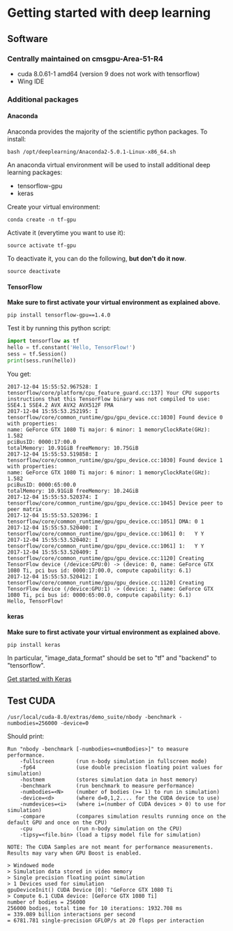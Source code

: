 # Getting started with deep learning

## Software

### Centrally maintained on cmsgpu-Area-51-R4

- cuda 8.0.61-1 amd64 (version 9 does not work with tensorflow)
- Wing IDE

### Additional packages

#### Anaconda

Anaconda provides the majority of the scientific python packages. To install:

```
bash /opt/deeplearning/Anaconda2-5.0.1-Linux-x86_64.sh
```

An anaconda virtual environment will be used to install additional deep learning packages:

- tensorflow-gpu
- keras

Create your virtual environment:

```
conda create -n tf-gpu
```

Activate it (everytime you want to use it):

```
source activate tf-gpu
```

To deactivate it, you can do the following, **but don't do it now**.

```
source deactivate
```

#### TensorFlow

**Make sure to first activate your virtual environment as explained above.**

```
pip install tensorflow-gpu==1.4.0
```

Test it by running this python script:

```python
import tensorflow as tf
hello = tf.constant('Hello, TensorFlow!')
sess = tf.Session()
print(sess.run(hello))
```

You get:

```
2017-12-04 15:55:52.967528: I tensorflow/core/platform/cpu_feature_guard.cc:137] Your CPU supports instructions that this TensorFlow binary was not compiled to use: SSE4.1 SSE4.2 AVX AVX2 AVX512F FMA
2017-12-04 15:55:53.252195: I tensorflow/core/common_runtime/gpu/gpu_device.cc:1030] Found device 0 with properties:
name: GeForce GTX 1080 Ti major: 6 minor: 1 memoryClockRate(GHz): 1.582
pciBusID: 0000:17:00.0
totalMemory: 10.91GiB freeMemory: 10.75GiB
2017-12-04 15:55:53.519858: I tensorflow/core/common_runtime/gpu/gpu_device.cc:1030] Found device 1 with properties:
name: GeForce GTX 1080 Ti major: 6 minor: 1 memoryClockRate(GHz): 1.582
pciBusID: 0000:65:00.0
totalMemory: 10.91GiB freeMemory: 10.24GiB
2017-12-04 15:55:53.520374: I tensorflow/core/common_runtime/gpu/gpu_device.cc:1045] Device peer to peer matrix
2017-12-04 15:55:53.520396: I tensorflow/core/common_runtime/gpu/gpu_device.cc:1051] DMA: 0 1
2017-12-04 15:55:53.520400: I tensorflow/core/common_runtime/gpu/gpu_device.cc:1061] 0:   Y Y
2017-12-04 15:55:53.520402: I tensorflow/core/common_runtime/gpu/gpu_device.cc:1061] 1:   Y Y
2017-12-04 15:55:53.520409: I tensorflow/core/common_runtime/gpu/gpu_device.cc:1120] Creating TensorFlow device (/device:GPU:0) -> (device: 0, name: GeForce GTX 1080 Ti, pci bus id: 0000:17:00.0, compute capability: 6.1)
2017-12-04 15:55:53.520412: I tensorflow/core/common_runtime/gpu/gpu_device.cc:1120] Creating TensorFlow device (/device:GPU:1) -> (device: 1, name: GeForce GTX 1080 Ti, pci bus id: 0000:65:00.0, compute capability: 6.1)
Hello, TensorFlow!
```

#### keras

**Make sure to first activate your virtual environment as explained above.**

```
pip install keras
```
<!-- Check your `~/.keras/keras.json` and make sure it looks like this:

```json
{
    "epsilon": 1e-07,
    "floatx": "float32",
    "image_data_format": "tf",
    "backend": "tensorflow"
}
``` -->

In particular, "image_data_format" should be set to "tf" and "backend" to "tensorflow".

[Get started with Keras](https://keras.io/getting-started/sequential-model-guide/)

## Test CUDA

```
/usr/local/cuda-8.0/extras/demo_suite/nbody -benchmark -numbodies=256000 -device=0
```

Should print:

```
Run "nbody -benchmark [-numbodies=<numBodies>]" to measure performance.
	-fullscreen       (run n-body simulation in fullscreen mode)
	-fp64             (use double precision floating point values for simulation)
	-hostmem          (stores simulation data in host memory)
	-benchmark        (run benchmark to measure performance)
	-numbodies=<N>    (number of bodies (>= 1) to run in simulation)
	-device=<d>       (where d=0,1,2.... for the CUDA device to use)
	-numdevices=<i>   (where i=(number of CUDA devices > 0) to use for simulation)
	-compare          (compares simulation results running once on the default GPU and once on the CPU)
	-cpu              (run n-body simulation on the CPU)
	-tipsy=<file.bin> (load a tipsy model file for simulation)

NOTE: The CUDA Samples are not meant for performance measurements. Results may vary when GPU Boost is enabled.

> Windowed mode
> Simulation data stored in video memory
> Single precision floating point simulation
> 1 Devices used for simulation
gpuDeviceInit() CUDA Device [0]: "GeForce GTX 1080 Ti
> Compute 6.1 CUDA device: [GeForce GTX 1080 Ti]
number of bodies = 256000
256000 bodies, total time for 10 iterations: 1932.708 ms
= 339.089 billion interactions per second
= 6781.781 single-precision GFLOP/s at 20 flops per interaction

```
